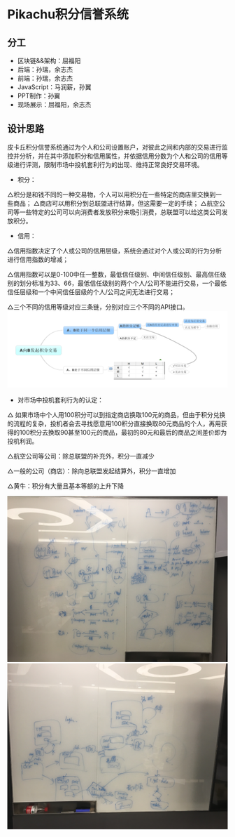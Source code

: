 # Pikachu积分信誉系统

## 分工

- 区块链&&架构：屈福阳
- 后端：孙瑞，余志杰
- 前端：孙瑞，余志杰
- JavaScript：马润薪，孙翼
- PPT制作：孙翼
- 现场展示：屈福阳，余志杰



## 设计思路

皮卡丘积分信誉系统通过为个人和公司设置账户，对彼此之间和内部的交易进行监控并分析，并在其中添加积分和信用属性，并依据信用分数为个人和公司的信用等级进行评测，限制市场中投机套利行为的出现、维持正常良好交易环境。

- 积分：

△积分是和钱不同的一种交易物，个人可以用积分在一些特定的商店里交换到一些商品；
△商店可以用积分到总联盟进行结算，但这需要一定的手续；
△航空公司等一些特定的公司可以向消费者发放积分来吸引消费，总联盟可以给这类公司发放积分。

- 信用：

△信用指数决定了个人或公司的信用层级，系统会通过对个人或公司的行为分析进行信用指数的增减；

△信用指数可以是0-100中任一整数，最低信任级别、中间信任级别、最高信任级别的划分标准为33、66，最低信任级别的两个个人/公司不能进行交易，一个最低信任层级和一个中间信任层级的个人/公司之间无法进行交易；

△三个不同的信用等级对应三条链，分别对应三个不同的API接口。
<img src="https://github.com/Andrew201801/Pikachu/blob/master/src/main/webapp/statics/image/IMG_8001.JPG">

- 对市场中投机套利行为的认定：

△ 如果市场中个人用100积分可以到指定商店换取100元的商品，但由于积分兑换的流程的复杂，投机者会去寻找愿意用100积分直接换取80元商品的个人，再用获得的100积分去换取90甚至100元的商品，最初的80元和最后的商品之间差价即为投机利润。

△航空公司等公司：除总联盟的补充外，积分一直减少

△一般的公司（商店）：除向总联盟发起结算外，积分一直增加

△黄牛：积分有大量且基本等额的上升下降

<img src="https://github.com/Andrew201801/Pikachu/blob/master/src/main/webapp/statics/image/IMG_7998.JPG">
<img src="https://github.com/Andrew201801/Pikachu/blob/master/src/main/webapp/statics/image/IMG_7999.JPG">

